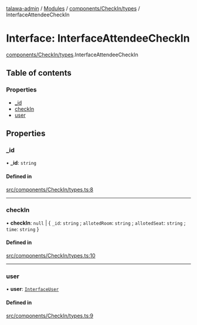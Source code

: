 [talawa-admin](../README.md) / [Modules](../modules.md) / [components/CheckIn/types](../modules/components_CheckIn_types.md) / InterfaceAttendeeCheckIn

# Interface: InterfaceAttendeeCheckIn

[components/CheckIn/types](../modules/components_CheckIn_types.md).InterfaceAttendeeCheckIn

## Table of contents

### Properties

- [\_id](components_CheckIn_types.InterfaceAttendeeCheckIn.md#_id)
- [checkIn](components_CheckIn_types.InterfaceAttendeeCheckIn.md#checkin)
- [user](components_CheckIn_types.InterfaceAttendeeCheckIn.md#user)

## Properties

### \_id

• **\_id**: `string`

#### Defined in

[src/components/CheckIn/types.ts:8](https://github.com/Anvita0305/talawa-admin/blob/6375d1b/src/components/CheckIn/types.ts#L8)

___

### checkIn

• **checkIn**: ``null`` \| \{ `_id`: `string` ; `allotedRoom`: `string` ; `allotedSeat`: `string` ; `time`: `string`  \}

#### Defined in

[src/components/CheckIn/types.ts:10](https://github.com/Anvita0305/talawa-admin/blob/6375d1b/src/components/CheckIn/types.ts#L10)

___

### user

• **user**: [`InterfaceUser`](components_CheckIn_types.InterfaceUser.md)

#### Defined in

[src/components/CheckIn/types.ts:9](https://github.com/Anvita0305/talawa-admin/blob/6375d1b/src/components/CheckIn/types.ts#L9)
